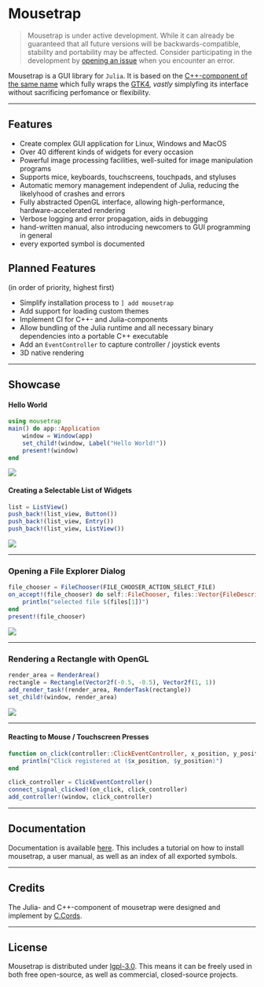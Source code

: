 # Mousetrap

> Mousetrap is under active development. While it can already be guaranteed that all future versions will be backwards-compatible, stability and portability may be affected. Consider participating in the development by [opening an issue](https://github.com/clemapfel/mousetrap.jl) when you encounter an error.

Mousetrap is a GUI library for `Julia`. It is based on the [C++-component of the same name](https://github.com/clemapfel/mousetrap) which fully wraps the [GTK4](https://docs.gtk.org/gtk4/), *vastly* simplyfing its interface without sacrificing perfomance or flexibility.

---

## Features
+ Create complex GUI application for Linux, Windows and MacOS
+ Over 40 different kinds of widgets for every occasion
+ Powerful image processing facilities, well-suited for image manipulation programs
+ Supports mice, keyboards, touchscreens, touchpads, and styluses
+ Automatic memory management independent of Julia, reducing the likelyhood of crashes and errors
+ Fully abstracted OpenGL interface, allowing high-performance, hardware-accelerated rendering
+ Verbose logging and error propagation, aids in debugging
+ hand-written manual, also introducing newcomers to GUI programming in general
+ every exported symbol is documented

## Planned Features
(in order of priority, highest first)
+ Simplify installation process to `] add mousetrap`
+ Add support for loading custom themes
+ Implement CI for C++- and Julia-components
+ Allow bundling of the Julia runtime and all necessary binary dependencies into a portable C++ executable
+ Add an `EventController` to capture controller / joystick events
+ 3D native rendering

---

## Showcase

#### Hello World

```julia
using mousetrap
main() do app::Application
    window = Window(app)
    set_child!(window, Label("Hello World!"))
    present!(window)
end
```
![](todo)

#### Creating a Selectable List of Widgets

```julia
list = ListView()
push_back!(list_view, Button())
push_back!(list_view, Entry())
push_back!(list_view, ListView()) 
```
![](todo)

---

### Opening a File Explorer Dialog

```julia
file_chooser = FileChooser(FILE_CHOOSER_ACTION_SELECT_FILE)
on_accept!(file_chooser) do self::FileChooser, files::Vector{FileDescriptor}
    println("selected file $(files[1])")
end
present!(file_chooser)
```
![](todo)

---

### Rendering a Rectangle with OpenGL

```julia
render_area = RenderArea()
rectangle = Rectangle(Vector2f(-0.5, -0.5), Vector2f(1, 1))
add_render_task!(render_area, RenderTask(rectangle))
set_child!(window, render_area)
```
![](todo)

---

#### Reacting to Mouse / Touchscreen Presses

```julia
function on_click(controller::ClickEventController, x_position, y_position)
    println("Click registered at ($x_position, $y_position)")
end

click_controller = ClickEventController()
connect_signal_clicked!(on_click, click_controller)
add_controller!(window, click_controller)
```
---

## Documentation

Documentation is available [here](https://clemens-cords.com/mousetrap_jl). This includes a tutorial on how to install mousetrap, a user manual, as well as an index of all exported symbols.

--- 

## Credits

The Julia- and C++-component of mousetrap were designed and implement by [C.Cords](https://clemens-cords.com).

---

## License

Mousetrap is distributed under [lgpl-3.0](https://www.gnu.org/licenses/lgpl-3.0.en.html). This means it can be freely used in both free open-source, as well as commercial, closed-source projects.
